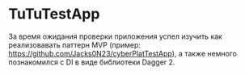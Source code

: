 # TuTuTestApp

За время ожидания проверки приложения успел изучить как реализовавать паттерн MVP (пример: https://github.com/Jacks0N23/cyberPlatTestApp),
а также немного познакомился с DI в виде библиотеки Dagger 2.
